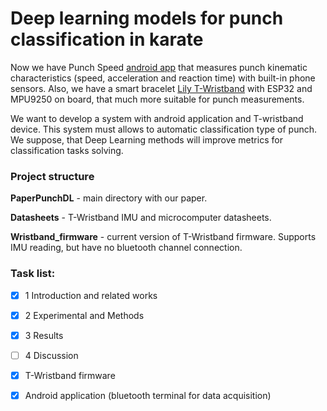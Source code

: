 # Deep learning models for punch classification in karate  

Now we have Punch Speed [android app](https://play.google.com/store/apps/details?id=ru.smart_fight.punch_speed&hl=en&gl=US) that measures punch kinematic characteristics (speed, acceleration and reaction time) with  built-in phone sensors. Also, we have a smart bracelet [Lily T-Wristband](https://aliexpress.ru/item/4000527495064.html) with ESP32 and MPU9250 on board, that much more suitable for punch measurements.  

We want to develop a system with android application and T-wristband device. This system must allows to automatic classification type of punch.  
We suppose, that Deep Learning methods will improve metrics for classification tasks solving.  

### Project structure 

**PaperPunchDL** - main directory with our  paper.  

**Datasheets** - T-Wristband IMU and microcomputer datasheets.  

**Wristband_firmware** - current version of T-Wristband firmware. 
 Supports IMU reading, but have no bluetooth channel connection.
 
 ### Task list:
 - [x] 1 Introduction and related works 
 - [x] 2 Experimental and Methods
 - [x] 3 Results
 - [ ] 4 Discussion
 - [x] T-Wristband firmware
 - [x] Android application (bluetooth terminal for data acquisition)
 